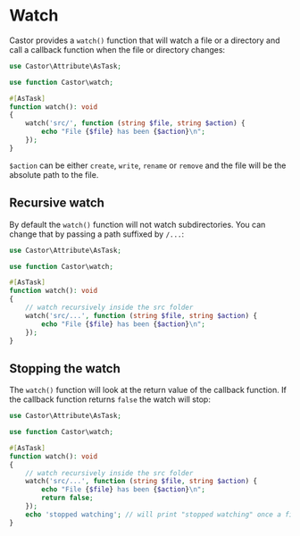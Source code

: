 # Watch

Castor provides a `watch()` function that will watch a file or a directory and
call a callback function when the file or directory changes:

```php
use Castor\Attribute\AsTask;

use function Castor\watch;

#[AsTask]
function watch(): void
{
    watch('src/', function (string $file, string $action) {
        echo "File {$file} has been {$action}\n";
    });
}
```

`$action` can be either `create`, `write`, `rename` or `remove` and the file
will be the absolute path to the file.

## Recursive watch

By default the `watch()` function will not watch subdirectories. You can change
that by passing a path suffixed by `/...`:

```php
use Castor\Attribute\AsTask;

use function Castor\watch;

#[AsTask]
function watch(): void
{
    // watch recursively inside the src folder
    watch('src/...', function (string $file, string $action) {
        echo "File {$file} has been {$action}\n";
    });
}
```

## Stopping the watch

The `watch()` function will look at the return value of the callback function. If
the callback function returns `false` the watch will stop:

```php
use Castor\Attribute\AsTask;

use function Castor\watch;

#[AsTask]
function watch(): void
{
    // watch recursively inside the src folder
    watch('src/...', function (string $file, string $action) {
        echo "File {$file} has been {$action}\n";
        return false;
    });
    echo 'stopped watching'; // will print "stopped watching" once a file has been modified in the src folder
}
```
